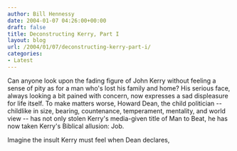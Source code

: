```yaml
---
author: Bill Hennessy
date: 2004-01-07 04:26:00+00:00
draft: false
title: Deconstructing Kerry, Part I
layout: blog
url: /2004/01/07/deconstructing-kerry-part-i/
categories:
- Latest
---
```


Can anyone look upon the fading figure of John Kerry without feeling a sense of pity as for a man who's lost his family and home? His serious face, always looking a bit pained with concern, now expresses a sad displeasure for life itself. To make matters worse, Howard Dean, the child politician -- childlike in size, bearing, countenance, temperament, mentality, and world view -- has not only stolen Kerry's media-given title of Man to Beat, he has now taken Kerry's Biblical allusion: Job.

Imagine the insult Kerry must feel when Dean declares, 
